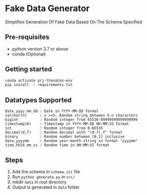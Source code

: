 # Fake Data Generator
Simplifies Generation Of Fake Data Based On The Schema Specified

## Pre-requisites
- python version 3.7 or above
- conda (Optional) 

## Getting started

```bash
conda activate prj-thanatos-env
pip install -r requirements.txt
```

## Datatypes Supported
```
date_yyyy_mm_dd : Date in YYYY-MM-DD format
varchar(n)      : n >=5, Random string between 5-n characters
bigint          : Random integer from 65536-99999999999999999
timestamp(6)    : Timestamp in YYYY-MM-DD HH:MM:SS format
int             : Random integer from 0-65535
decimal(d,f)    : Random decimal with "(d-f).f" format
binary          : Random number between [0,1] inclusive
date_yyyymm     : Random year-month string in format "yyyymm"
time_hh24_mm_ss : Random time in HH:MM:SS format
```

## Steps

1. Add the schema in `schema.ini` file
2. Run `python generate.py` in `src/`
3. mkdir `data` in root directory
4. Output is generated in `data` folder
